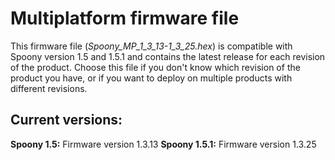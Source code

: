 # Multiplatform firmware file
This firmware file (*Spoony_MP_1_3_13-1_3_25.hex*) is compatible with Spoony version 1.5 and 1.5.1 and contains the latest release for each revision of the product. Choose this file if you don't know which revision of the product you have, or if you want to deploy on multiple products with different revisions.

## Current versions:
**Spoony 1.5:** Firmware version 1.3.13
**Spoony 1.5.1:** Firmware version 1.3.25